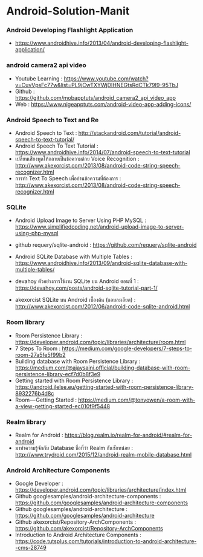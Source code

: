 # Android-Solution-Manit

### Android Developing Flashlight Application
- https://www.androidhive.info/2013/04/android-developing-flashlight-application/

### android camera2 api video
- Youtube Learning : https://www.youtube.com/watch?v=CuvVpsFc77w&list=PL9jCwTXYWjDIHNEGtsRdCTk79I9-95TbJ
- Github : https://github.com/mobapptuts/android_camera2_api_video_app
- Web : https://www.nigeapptuts.com/android-video-app-adding-icons/

### Android Speech to Text and Re
- Android Speech to Text : http://stackandroid.com/tutorial/android-speech-to-text-tutorial/
- Android Speech To Text Tutorial : https://www.androidhive.info/2014/07/android-speech-to-text-tutorial
- เปลี่ยนเสียงพูดให้กลายเป็นข้อความด้วย Voice Recognition : http://www.akexorcist.com/2013/08/android-code-string-speech-recognizer.html
- การทำ Text To Speech เพื่ออ่านข้อความที่ต้องการ : http://www.akexorcist.com/2013/08/android-code-string-speech-recognizer.html


### SQLite
- Android Upload Image to Server Using PHP MySQL : https://www.simplifiedcoding.net/android-upload-image-to-server-using-php-mysql
- github requery/sqlite-android : https://github.com/requery/sqlite-android
- Android SQLite Database with Multiple Tables : https://www.androidhive.info/2013/09/android-sqlite-database-with-multiple-tables/

- devahoy ตัวอย่างการใช้งาน SQLite บน Android ตอนที่ 1 : https://devahoy.com/posts/android-sqlite-tutorial-part-1/
- akexorcist SQLite บน Android เบื้องต้น (แอบละเอียด) : http://www.akexorcist.com/2012/06/android-code-sqlite-android.html

### Room library
- Room Persistence Library : https://developer.android.com/topic/libraries/architecture/room.html
- 7 Steps To Room : https://medium.com/google-developers/7-steps-to-room-27a5fe5f99b2
- Building database with Room Persistence Library : https://medium.com/@ajaysaini.official/building-database-with-room-persistence-library-ecf7d0b8f3e9
- Getting started with Room Persistence Library : https://android.jlelse.eu/getting-started-with-room-persistence-library-8932276b4d8c
- Room — Getting Started : https://medium.com/@tonyowen/a-room-with-a-view-getting-started-ec010f9f5448

### Realm library
- Realm for Android : https://blog.realm.io/realm-for-android/#realm-for-android
- มาทำความรู้จักกับ Database ชื่อที่ว่า Realm กันซักหน่อย : http://www.trydroid.com/2015/12/android-realm-mobile-database.html

### Android Architecture Components
- Google Developer : https://developer.android.com/topic/libraries/architecture/index.html
- Github googlesamples/android-architecture-components : https://github.com/googlesamples/android-architecture-components
- Github googlesamples/android-architecture : https://github.com/googlesamples/android-architecture
- Github akexorcist/Repository-ArchComponents : https://github.com/akexorcist/Repository-ArchComponents
- Introduction to Android Architecture Components : https://code.tutsplus.com/tutorials/introduction-to-android-architecture--cms-28749